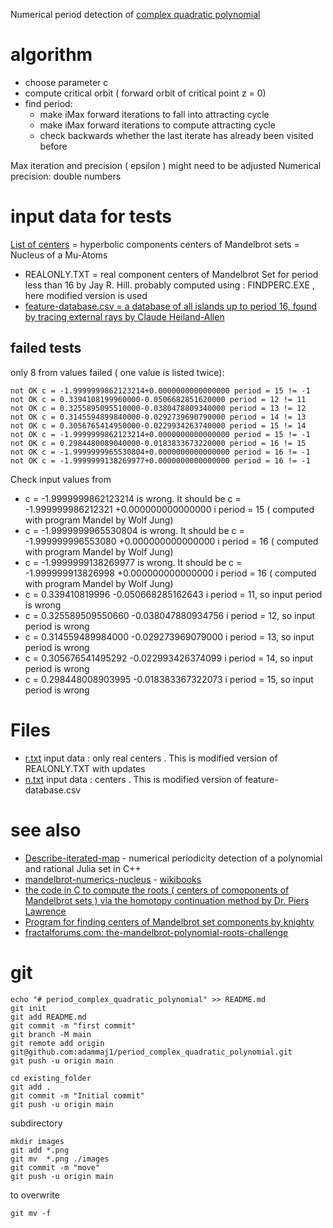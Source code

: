 Numerical period detection of [complex quadratic polynomial](https://en.wikipedia.org/wiki/Complex_quadratic_polynomial)


# algorithm
* choose parameter c
* compute critical orbit ( forward orbit of critical point z = 0)
* find period: 
  * make iMax forward iterations to fall into attracting cycle
  * make iMax forward iterations to compute attracting cycle
  * check backwards whether the last iterate has already been visited before
  
Max iteration and precision ( epsilon ) might need to be adjusted
Numerical precision: double numbers




# input data for tests
[List of centers](https://en.wikibooks.org/wiki/Fractals/Iterations_in_the_complex_plane/Mandelbrot_set/centers#Lists_of_centers) = hyperbolic components centers of Mandelbrot sets  = Nucleus of a Mu-Atoms
* REALONLY.TXT = real component centers of Mandelbrot Set for period less than 16 by Jay R. Hill. probably computed using : FINDPERC.EXE , here modified version is used
* [ feature-database.csv = a database of all islands up to period 16, found by tracing external rays by 	Claude Heiland-Allen](http://mathr.co.uk/mandelbrot/feature-database.csv.bz2)


##  failed tests
only 8 from  values failed ( one value is listed twice): 
```
not OK c = -1.9999999862123214+0.0000000000000000 period = 15 != -1
not OK c = 0.3394108199960000-0.0506682851620000 period = 12 != 11
not OK c = 0.3255895095510000-0.0380478809340000 period = 13 != 12
not OK c = 0.3145594899840000-0.0292739690790000 period = 14 != 13
not OK c = 0.3056765414950000-0.0229934263740000 period = 15 != 14
not OK c = -1.9999999862123214+0.0000000000000000 period = 15 != -1
not OK c = 0.2984480089040000-0.0183833673220000 period = 16 != 15
not OK c = -1.9999999965530804+0.0000000000000000 period = 16 != -1
not OK c = -1.9999999138269977+0.0000000000000000 period = 16 != -1
```
Check input values from 
* c = -1.9999999862123214 is wrong. It should be c = -1.999999986212321  +0.000000000000000 i    period = 15 ( computed with program Mandel by Wolf Jung)
* c = -1.9999999965530804 is wrong. It should be c = -1.999999996553080  +0.000000000000000 i    period = 16 ( computed with program Mandel by Wolf Jung)
* c = -1.9999999138269977 is wrong. It should be c = -1.999999913826998  +0.000000000000000 i    period = 16 ( computed with program Mandel by Wolf Jung)
* c = 0.339410819996  -0.050668285162643 i    period = 11, so input period is wrong
* c = 0.325589509550660  -0.038047880934756 i    period = 12, so input period is wrong
* c = 0.314559489984000  -0.029273969079000 i    period = 13, so input period is wrong
* c = 0.305676541495292  -0.022993426374099 i    period = 14, so input period is wrong
* c = 0.298448008903995  -0.018383367322073 i    period = 15, so input period is wrong




# Files
* [r.txt](./src/r.txt) input data : only real centers . This is modified version of REALONLY.TXT with updates
* [n.txt](./src/n.txt) input data : centers . This is modified version of feature-database.csv


# see also
* [Describe-iterated-map](https://github.com/adammaj1/Describe-iterated-map-) - numerical periodicity detection of a polynomial and rational Julia set in C++
* [mandelbrot-numerics-nucleus](https://gitlab.com/adammajewski/mandelbrot-numerics-nucleus) - [wikibooks](https://en.wikibooks.org/wiki/Fractals/mandelbrot-numerics#nucleus)
* [the code in C to compute the roots ( centers of comoponents of Mandelbrot sets ) via the homotopy continuation method by Dr. Piers Lawrence](https://gitlab.com/adammajewski/lawrence)
* [Program for finding centers of Mandelbrot set components by knighty](https://gitlab.com/adammajewski/cpp-mandelbrot-center-by-knighty)
* [fractalforums.com: the-mandelbrot-polynomial-roots-challenge](https://www.fractalforums.com/theory/the-mandelbrot-polynomial-roots-challenge/)



# git
```git
echo "# period_complex_quadratic_polynomial" >> README.md
git init
git add README.md
git commit -m "first commit"
git branch -M main
git remote add origin git@github.com:adammaj1/period_complex_quadratic_polynomial.git
git push -u origin main
```



```git
cd existing_folder
git add .
git commit -m "Initial commit"
git push -u origin main
```


subdirectory

```git
mkdir images
git add *.png
git mv  *.png ./images
git commit -m "move"
git push -u origin main
```


to overwrite

```git
git mv -f 
```
